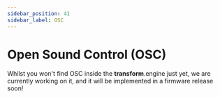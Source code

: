 ```yaml
---
sidebar_position: 41
sidebar_label: OSC
---
```


# Open Sound Control (OSC)

Whilst you won't find OSC inside the **transform**.engine just yet, we are currently working on it,
and it will be implemented in a firmware release soon!
